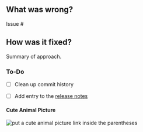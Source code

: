 ## What was wrong?

Issue #

## How was it fixed?

Summary of approach.

### To-Do

[//]: # (Stay ahead of things, add list items here!)
- [ ] Clean up commit history

[//]: # (For important changes that should go into the release notes please add a newsfragment file as explained here: https://github.com/platon/platon-utils/blob/master/newsfragments/README.md)

[//]: # (See: https://platon-utils.readthedocs.io/en/latest/contributing.html#pull-requests)
- [ ] Add entry to the [release notes](https://github.com/platon/platon-utils/blob/master/newsfragments/README.md)

#### Cute Animal Picture

![put a cute animal picture link inside the parentheses]()
